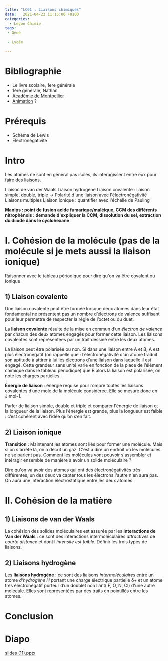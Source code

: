 ```yaml
---
title: "LC01 : Liaisons chimiques"
date:   2021-04-22 11:15:00 +0100
categories:
  - Leçon Chimie
tags:
 - Géné
 
 - Lycée

---
```

# Bibliographie 
* Le livre scolaire, 1ere générale
* 1ère générale, Nathan
* [Académie de Montpellier](https://spcl.ac-montpellier.fr/moodle/course/view.php?id=58&section=1)
* [Animation](https://phet.colorado.edu/sims/html/molecule-polarity/latest/molecule-polarity_en.html) ?
# Prérequis 
* Schéma de Lewis 
* Electronégativité
# Intro 
Les atomes ne sont en général pas isolés, ils interagissent entre eux pour faire des liaisons.

Liaison de van der Waals
Liaison hydrogène
Liaison covalente : liaison simple, double, triple -> 
Polarité d'une liaison avec l'électronégativité
Liaisons multiples
Liaison ionique : quantifier avec l'échelle de Pauling

**Manips : point de fusion acide fumarique/maléique, CCM des différents nitrophénols : demande d'expliquer la CCM, dissolution du sel, extraction du diiode dans le cyclohexane**

# I. Cohésion de la molécule (pas de la molécule si je mets aussi la liaison ionique)
Raisonner avec le tableau périodique pour dire qu'on va être covalent ou ionique
## 1) Liaison covalente
Une liaison covalente peut être formée lorsque deux atomes dans leur état fondamental ne présentent pas un nombre d’électrons de valence suffisant pour leur permettre de
respecter la règle de l’octet ou du duet.

La **liaison covalente** résulte de la mise en commun d’un *électron de valence* par chacun des deux atomes engagés pour former cette liaison.
Les liaisons covalentes sont représentées par un trait dessiné entre les deux atomes.

La liaison peut être polarisée ou non. Si dans une liaison entre A et B, A est plus électronégatif (on rappelle que : l’électronégativité d’un atome traduit son aptitude à attirer à lui les électrons d’une liaison dans laquelle il est engagé. Cette grandeur sans unité varie en fonction de la place de l’élément chimique dans le tableau périodique) que B alors la liaison est polarisée, on note les charges partielles.

**Énergie de liaison** : énergie requise pour rompre toutes les liaisons covalentes d’une mole de la molécule considérée. Elle se mesure donc en J·mol-1.

Parler de liaison simple, double et triple et comparer l'énergie de liaison et la longueur de la liaison. Plus l’énergie est grande,
plus la longueur est faible : c’est cohérent avec l’idée qu’on s’en fait.

## 2) Liaison ionique
**Transition :** Maintenant les atomes sont liés pour former une molécule. Mais si on s'arrête là, on a décrit un gaz. C'est à dire un endroit où les molécules ne se parlent pas.
Comment les molécules vont pouvoir s'assembler et intéragir ensemble de manière à avoir un solide moléculaire ?

Dire qu'on va avoir des atomes qui ont des électronégativités très différentes, un des deux va capter tous les électrons l'autre n'en aura pas. On aura une intéraction électrostatique entre les deux atomes.

# II. Cohésion de la matière
## 1) Liaisons de van der Waals
La cohésion des solides moléculaires est assurée par les **interactions de Van der Waals** : ce sont des
interactions intermoléculaires *attractives* de *courte distance* et dont l’*intensité est faible*.
Définir les trois types de liaisons.

## 2) Liaisons hydrogène
Les **liaisons hydrogène** : ce sont des
liaisons *intermoléculaires* entre un atome *d’hydrogène H* portant une charge électrique partielle &delta;+ et un atome très électronégatif porteur d’un doublet non liant( F, O, N, Cl) d'une autre molécule. Elles sont
représentées par des traits en pointillés entre les atomes.

# Conclusion

# Diapo
[slides (11).pptx](https://github.com/Didinette/Didinette.github.io/files/6717692/slides.11.pptx)
